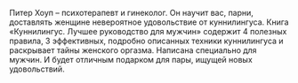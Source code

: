 <!--2024-03-23 16:12:26-->
Питер Хоуп – психотерапевт и гинеколог. Он научит вас, парни, доставлять женщине невероятное удовольствие от куннилингуса. Книга «Куннилингус. Лучшее руководство для мужчин» содержит 4 полезных правила, 3 эффективных, подробно описанных техники куннилингуса и раскрывает тайны женского оргазма. Написана специально для мужчин. И будет отличным подарком для пары, ищущей новых удовольствий.